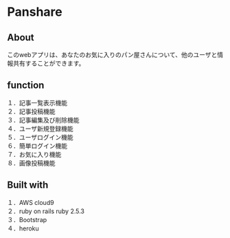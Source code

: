 # Panshare

## About
 このwebアプリは、あなたのお気に入りのパン屋さんについて、他のユーザと情報共有することができます。

## function
１．記事一覧表示機能  
２．記事投稿機能  
３．記事編集及び削除機能  
４．ユーザ新規登録機能  
５．ユーザログイン機能  
６．簡単ログイン機能  
７．お気に入り機能  
８．画像投稿機能  

## Built with
１．AWS cloud9  
２．ruby on rails ruby 2.5.3  
３．Bootstrap  
４．heroku  
